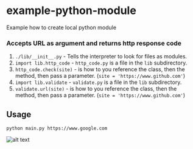 # example-python-module
Example how to create local python module

### Accepts URL as argument and returns http response code
1. `./lib/__init__.py` - Tells the interpreter to look for files as modules.
2. `import lib.http_code` - `http_code.py` is a file in the `lib` subdirectory.
3. `http_code.check(site)` - is how to you reference the class, then the method, then pass a parameter. (`site = 'https://www.github.com'`)
4. `import lib.validate` - `validate.py` is a file in the `lib` subdirectory.
5. `validate.url(site)` - is how to you reference the class, then the method, then pass a parameter. (`site = 'https://www.github.com'`)

## Usage

```
python main.py https://www.google.com
```
![alt text](https://i.imgur.com/IGV5Fgt.png)
